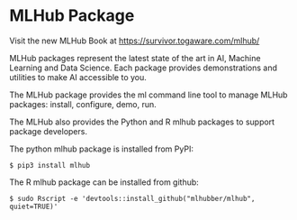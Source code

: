 MLHub Package
=============

Visit the new MLHub Book at https://survivor.togaware.com/mlhub/

MLHub packages represent the latest state of the art in AI, Machine
Learning and Data Science. Each package provides demonstrations and
utilities to make AI accessible to you.

The MLHub package provides the ml command line tool to manage MLHub
packages: install, configure, demo, run.

The MLHub also provides the Python and R mlhub packages to support
package developers.

The python mlhub package is installed from PyPI:

	$ pip3 install mlhub

The R mlhub package can be installed from github:

	$ sudo Rscript -e 'devtools::install_github("mlhubber/mlhub", quiet=TRUE)'

